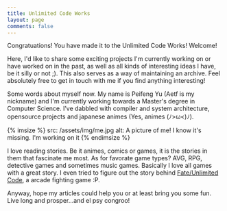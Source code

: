 ```yaml
---
title: Unlimited Code Works
layout: page
comments: false
---
```


Congratuations! You have made it to the Unlimited Code Works! Welcome!

Here, I'd like to share some exciting projects I'm currently working on or have worked
on in the past, as well as all kinds of interesting ideas I have, be it silly or not ;).
This also serves as a way of maintaining an archive. Feel absolutely free to get in
touch with me if you find anything interesting!

Some words about myself now. My name is Peifeng Yu (Aetf is my nickname) and I'm
currently working towards a Master's degree in Computer Science. I’ve dabbled with
compiler and system architecture, opensource projects and japanese animes
(Yes, animes (ﾉ>ω<)ﾉ).

{% imsize %}
src: /assets/img/me.jpg
alt: A picture of me! I know it's missing. I'm working on it
{% endimsize %}

I love reading stories. Be it animes, comics or games, it is the stories in them that
fascinate me most. As for favorate game types? AVG, RPG, detective games and sometimes
music games. Basically I love all games with a great story. I even tried to figure out
the story behind [Fate/Unlimited Code](https://en.wikipedia.org/wiki/Fate/unlimited_codes),
a arcade fighting game :P.

Anyway, hope my articles could help you or at least bring you some fun. Live long and
prosper...and el psy congroo!